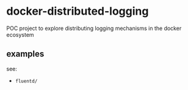 # docker-distributed-logging

POC project to explore distributing logging mechanisms in the docker ecosystem

## examples

see:

- `fluentd/`
